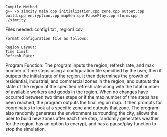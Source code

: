    Compile Method:
    g++ -o simcity main.cpp initialization.cpp zone.cpp output.cpp build.cpp encryption.cpp mapGen.cpp PausePlay.cpp storm.cpp
    ./simcity

Files needed:
    config1.txt , region1.csv
    
    Format configuration file as follows:
    
    Region Layout:
    Time Limit:
    Refresh Rate:

Program Function:
    The program inputs the region, refresh rate, and max number of time steps using a configuration file specified by the user, then it outputs the initial state of the region. It then determines the growth of residential, industrial, and commercial zones in the region, and outputs the state of the region at the specified refresh rate along with the total number of available workers and goods in the region. When no changes have occurred between two times steps or if the max number of time steps has been reached, the program outputs the final region map. It then prompts for coordinates to look at a specific zone and outputs that zone. The program also randomly generates the environment surrounding the city, allows the user to build new zones after each time step, randomly generates weather for the region, has an option to encrypt, and has a pause/play function to stop the simulation.


